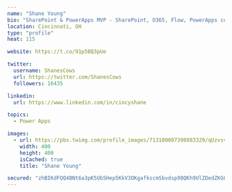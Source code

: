 ```yaml
---
name: "Shane Young"
bio: "SharePoint & PowerApps MVP - SharePoint, O365, Flow, PowerApps consulting? @PowerApps911 | Pure Snark? You found it."
location: Cincinnati, OH
type: "profile"
heat: 115

website: https://t.co/91p5BQ3pUe

twitter:
  username: ShanesCows
  url: https://twitter.com/ShanesCows
  followers: 16435

linkedin:
  url: https://www.linkedin.com/in/cincyshane

topics:
  - Power Apps

images:
  - url: https://pbs.twimg.com/profile_images/713100007398883329/qUzvsvQ3_400x400.jpg
    width: 400
    height: 400
    isCached: true
    title: "Shane Young"

secured: "zhBIKdFQQ4BNt6a3pK5Ub5Hep5KkV3OKgafkscmSbvdsp98QKh9UlZDedZKG0j3cFyILMnVvygF8Q7OA+fqz+kIhbDbnSdSf2UOfCb4DbeTu4IOhcq6j8710fnaBGC212YPxXSm8T8dNes7Zux99xJoDdIa5Aw7cqHVV5cF+w0foxeu57amU/tyjEn4Ni5HcdxFh1NZcjJO8EeKM/PVaLrZNVyrX1xeyCefWsENwicvajXVf0FKvP5fK0db1qzWlZ9XvIPotCLbQcjrGDl2n4iGC/X21cNCcQvfGbpjfF/johJUluFvtuhrahJEzKBFqEiAJOJtESFb1eoySVW/S97YiY/UwQR5Ytb3MDVLAf6u3z1zxa5PrcksFahD7dZtBfiHn2xYQR7UP5Gp4TDIk4pkVYZ7E6CCPhlpAn14mhmU=;Jf2JUFeQ4fi1E6+dx9DImw=="
---
```


